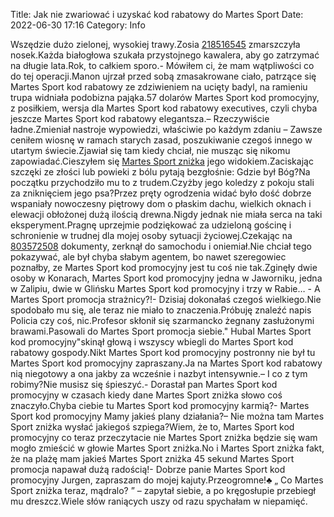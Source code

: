 Title: Jak nie zwariować i uzyskać kod rabatowy do Martes Sport
Date: 2022-06-30 17:16
Category: Info

Wszędzie dużo zielonej, wysokiej trawy.Zosia [218516545](https://telinfo.co/fr/numero/serie/218/51/65/) zmarszczyła nosek.Każda białogłowa szukała przystojnego kawalera, aby go zatrzymać na długie lata.Rok, to całkiem sporo.- Mówiłem ci, że mam wątpliwości co do tej operacji.Manon ujrzał przed sobą zmasakrowane ciało, patrzące się Martes Sport kod rabatowy ze zdziwieniem na ucięty badyl, na ramieniu trupa widniała podobizna pająka.57 dolarów Martes Sport kod promocyjny, z posiłkiem, wersja dla Martes Sport kod rabatowy executives, czyli chyba jeszcze Martes Sport kod rabatowy elegantsza.– Rzeczywiście ładne.Zmieniał nastroje wypowiedzi, właściwie po każdym zdaniu – Zawsze ceniłem wiosnę w ramach starych zasad, poszukiwanie czegoś innego w utartym świecie.Zjawiał się tam kiedy chciał, nie musząc się nikomu zapowiadać.Cieszyłem się [Martes Sport zniżka](https://promki.pl/kody-rabatowe/martes-sport) jego widokiem.Zaciskając szczęki ze złości lub powieki z bólu pytają bezgłośnie: Gdzie był Bóg?Na początku przychodziło mu to z trudem.Czyżby jego koledzy z pokoju stali za zniknięciem jego psa?Przez pręty ogrodzenia widać było dość dobrze wspaniały nowoczesny piętrowy dom o płaskim dachu, wielkich oknach i elewacji obłożonej dużą ilością drewna.Nigdy jednak nie miała serca na taki eksperyment.Pragnę uprzejmie podziękować za udzieloną gościnę i schronienie w trudnej dla mojej osoby sytuacji życiowej.Czekając na [803572508](https://telinfo.co/pl/numer/803572508/) dokumenty, zerknął do samochodu i oniemiał.Nie chciał tego pokazywać, ale był chyba słabym agentem, bo nawet szeregowiec poznałby, ze Martes Sport kod promocyjny jest tu coś nie tak.Zginęły dwie osoby w Konarach, Martes Sport kod promocyjny jedna w Jaworniku, jedna w Zalipiu, dwie w Glińsku Martes Sport kod promocyjny i trzy w Rabie… - A Martes Sport promocja strażnicy?!- Dzisiaj dokonałaś czegoś wielkiego.Nie spodobało mu się, ale teraz nie miało to znaczenia.Próbuję znaleźć napis Policia czy coś, nic.Profesor skłonił się szarmancko żegnany zasłużonymi brawami.Pasowali do Martes Sport promocja siebie.\" Hubal Martes Sport kod promocyjny"skinął głową i wszyscy wbiegli do Martes Sport kod rabatowy gospody.Nikt Martes Sport kod promocyjny postronny nie był tu Martes Sport kod promocyjny zapraszany.Ja na Martes Sport kod rabatowy nią niegotowy a ona jakby za wcześnie i nazbyt intensywnie.– I co z tym robimy?Nie musisz się śpieszyć.- Dorastał pan Martes Sport kod promocyjny w czasach kiedy dane Martes Sport zniżka słowo coś znaczyło.Chyba ciebie tu Martes Sport kod promocyjny karmią?- Martes Sport kod promocyjny Mamy jakieś plany działania?– Nie można tam Martes Sport zniżka wysłać jakiegoś szpiega?Wiem, że to, Martes Sport kod promocyjny co teraz przeczytacie nie Martes Sport zniżka będzie się wam mogło zmieścić w głowie Martes Sport zniżka.No i Martes Sport zniżka fakt, że na plażę mam jakieś Martes Sport zniżka 45 sekund Martes Sport promocja napawał dużą radością!- Dobrze panie Martes Sport kod promocyjny Jurgen, zapraszam do mojej kajuty.Przeogromne!♣ „ Co Martes Sport zniżka teraz, mądralo? ” – zapytał siebie, a po kręgosłupie przebiegł mu dreszcz.Wiele słów raniących uszy od razu spychałam w niepamięć.
